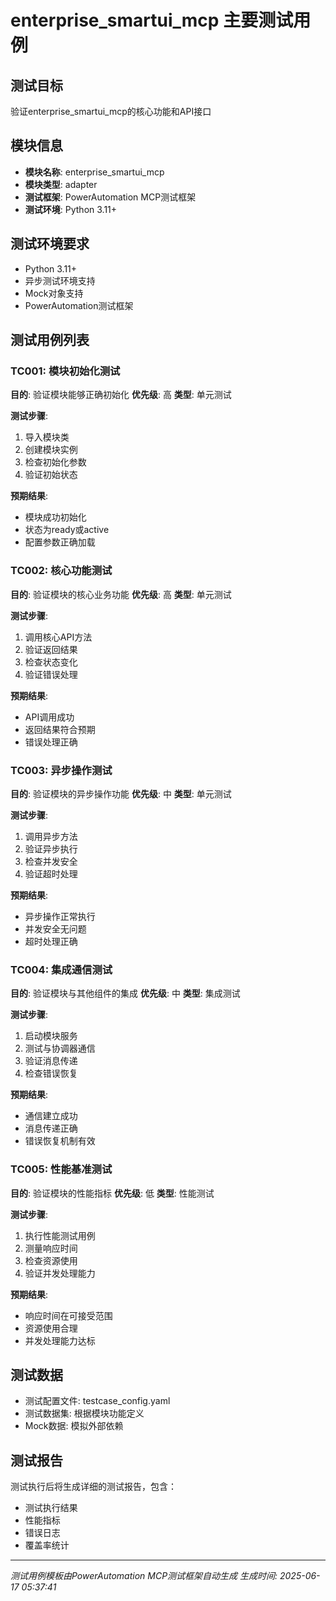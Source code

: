# enterprise_smartui_mcp 主要测试用例

## 测试目标
验证enterprise_smartui_mcp的核心功能和API接口

## 模块信息
- **模块名称**: enterprise_smartui_mcp
- **模块类型**: adapter
- **测试框架**: PowerAutomation MCP测试框架
- **测试环境**: Python 3.11+

## 测试环境要求
- Python 3.11+
- 异步测试环境支持
- Mock对象支持
- PowerAutomation测试框架

## 测试用例列表

### TC001: 模块初始化测试
**目的**: 验证模块能够正确初始化
**优先级**: 高
**类型**: 单元测试

**测试步骤**: 
1. 导入模块类
2. 创建模块实例
3. 检查初始化参数
4. 验证初始状态

**预期结果**: 
- 模块成功初始化
- 状态为ready或active
- 配置参数正确加载

### TC002: 核心功能测试
**目的**: 验证模块的核心业务功能
**优先级**: 高
**类型**: 单元测试

**测试步骤**:
1. 调用核心API方法
2. 验证返回结果
3. 检查状态变化
4. 验证错误处理

**预期结果**:
- API调用成功
- 返回结果符合预期
- 错误处理正确

### TC003: 异步操作测试
**目的**: 验证模块的异步操作功能
**优先级**: 中
**类型**: 单元测试

**测试步骤**:
1. 调用异步方法
2. 验证异步执行
3. 检查并发安全
4. 验证超时处理

**预期结果**:
- 异步操作正常执行
- 并发安全无问题
- 超时处理正确

### TC004: 集成通信测试
**目的**: 验证模块与其他组件的集成
**优先级**: 中
**类型**: 集成测试

**测试步骤**:
1. 启动模块服务
2. 测试与协调器通信
3. 验证消息传递
4. 检查错误恢复

**预期结果**:
- 通信建立成功
- 消息传递正确
- 错误恢复机制有效

### TC005: 性能基准测试
**目的**: 验证模块的性能指标
**优先级**: 低
**类型**: 性能测试

**测试步骤**:
1. 执行性能测试用例
2. 测量响应时间
3. 检查资源使用
4. 验证并发处理能力

**预期结果**:
- 响应时间在可接受范围
- 资源使用合理
- 并发处理能力达标

## 测试数据
- 测试配置文件: testcase_config.yaml
- 测试数据集: 根据模块功能定义
- Mock数据: 模拟外部依赖

## 测试报告
测试执行后将生成详细的测试报告，包含：
- 测试执行结果
- 性能指标
- 错误日志
- 覆盖率统计

---
*测试用例模板由PowerAutomation MCP测试框架自动生成*
*生成时间: 2025-06-17 05:37:41*
